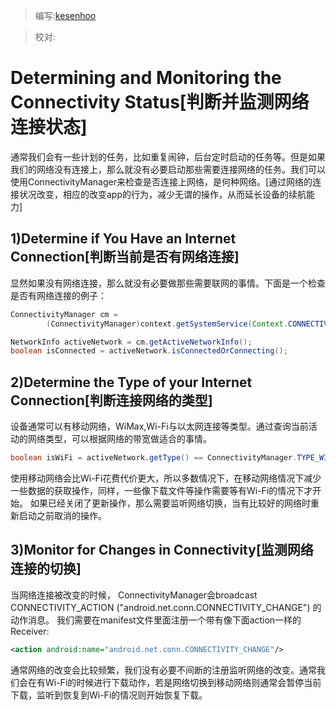 > 编写:[kesenhoo](https://github.com/kesenhoo)

> 校对:

# Determining and Monitoring the Connectivity Status[判断并监测网络连接状态]

通常我们会有一些计划的任务，比如重复闹钟，后台定时启动的任务等。但是如果我们的网络没有连接上，那么就没有必要启动那些需要连接网络的任务。我们可以使用ConnectivityManager来检查是否连接上网络，是何种网络。[通过网络的连接状况改变，相应的改变app的行为，减少无谓的操作，从而延长设备的续航能力]

## 1)Determine if You Have an Internet Connection[判断当前是否有网络连接]
显然如果没有网络连接，那么就没有必要做那些需要联网的事情。下面是一个检查是否有网络连接的例子：

<!-- More -->

```java
ConnectivityManager cm =
        (ConnectivityManager)context.getSystemService(Context.CONNECTIVITY_SERVICE);

NetworkInfo activeNetwork = cm.getActiveNetworkInfo();
boolean isConnected = activeNetwork.isConnectedOrConnecting();
```

## 2)Determine the Type of your Internet Connection[判断连接网络的类型]
设备通常可以有移动网络，WiMax,Wi-Fi与以太网连接等类型。通过查询当前活动的网络类型，可以根据网络的带宽做适合的事情。

```java
boolean isWiFi = activeNetwork.getType() == ConnectivityManager.TYPE_WIFI;
```

使用移动网络会比Wi-Fi花费代价更大，所以多数情况下，在移动网络情况下减少一些数据的获取操作，同样，一些像下载文件等操作需要等有Wi-Fi的情况下才开始。
如果已经关闭了更新操作，那么需要监听网络切换，当有比较好的网络时重新启动之前取消的操作。

## 3)Monitor for Changes in Connectivity[监测网络连接的切换]
当网络连接被改变的时候， ConnectivityManager会broadcast CONNECTIVITY_ACTION ("android.net.conn.CONNECTIVITY_CHANGE") 的动作消息。
我们需要在manifest文件里面注册一个带有像下面action一样的Receiver:

```xml
<action android:name="android.net.conn.CONNECTIVITY_CHANGE"/>
```

通常网络的改变会比较频繁，我们没有必要不间断的注册监听网络的改变。通常我们会在有Wi-Fi的时候进行下载动作，若是网络切换到移动网络则通常会暂停当前下载，监听到恢复到Wi-Fi的情况则开始恢复下载。
